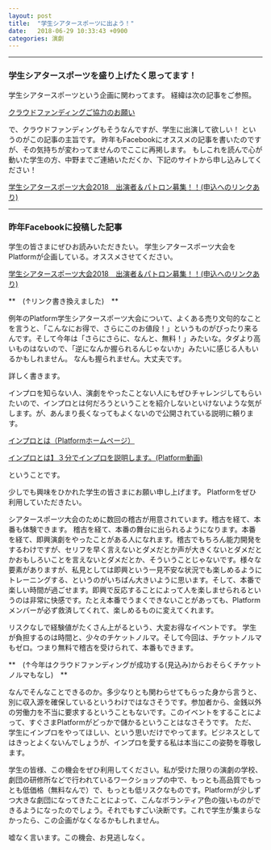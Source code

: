 ```yaml
---
layout: post
title:  "学生シアタースポーツに出よう！"
date:   2018-06-29 10:33:43 +0900
categories: 演劇
---
```

***
### 学生シアタースポーツを盛り上げたく思ってます！

学生シアタースポーツという企画に関わってます。 
経緯は次の記事をご参照。 

[クラウドファンディングご協力のお願い](https://naoshigenakanoyaze.github.io/%E6%BC%94%E5%8A%87/2018/06/15/CloudFunding.html)　
 
 で、クラウドファンディングもそうなんですが、学生に出演して欲しい！ というのがこの記事の主旨です。 
 昨年もFacebookにオススメの記事を書いたのですが、その気持ちが変わってませんのでここに再掲します。 
もしこれを読んで心が動いた学生の方、中野までご連絡いただくか、下記のサイトから申し込みしてください！

[学生シアタースポーツ大会2018　出演者＆パトロン募集！！(申込へのリンクあり)](http://plafo.info/improveproject/committee)　

***
### 昨年Facebookに投稿した記事

学生の皆さまにぜひお読みいただきたい。
学生シアタースポーツ大会をPlatformが企画している。オススメさせてください。

[学生シアタースポーツ大会2018　出演者＆パトロン募集！！(申込へのリンクあり)](http://plafo.info/improveproject/committee)　

**　(↑リンク書き換えました)　**

例年のPlatform学生シアタースポーツ大会について、よくある売り文句的なことを言うと、「こんなにお得で、さらにこのお値段！」というものがぴったり来るんです。そして今年は「さらにさらに、なんと、無料！」みたいな。タダより高いものはないので、「逆になんか握られるんじゃないか」みたいに感じる人もいるかもしれません。
なんも握られません。大丈夫です。

詳しく書きます。

インプロを知らない人、演劇をやったことない人にもぜひチャレンジしてもらいたいので、インプロとは何だろうということを紹介しないといけないような気がします。が、あんまり長くなってもよくないので公開されている説明に頼ります。

[インプロとは（Platformホームページ）](http://www.plafo.info/aboutimpro)

[インプロとは】３分でインプロを説明します。(Platform動画)](https://www.youtube.com/watch?v=aF2I0znWMEk)

ということです。

少しでも興味をひかれた学生の皆さまにお願い申し上げます。
Platformをぜひ利用していただきたい。

シアタースポーツ大会のために数回の稽古が用意されています。稽古を経て、本番も体験できます。
稽古を経て、本番の舞台に出られるようになります。本番を経て、即興演劇をやったことがある人になれます。稽古でもちろん能力開発をするわけですが、セリフを早く言えないとダメだとか声が大きくないとダメだとかおもしろいことを言えないとダメだとか、そういうことじゃないです。様々な要素がありますが、私見としては即興という一見不安な状況でも楽しめるようにトレーニングする、というのがいちばん大きいように思います。そして、本番で楽しい時間が過ごせます。即興で反応することによって人を楽しませられるというのは非常に快感です。たとえ本番でうまくできないことがあっても、Platformメンバーが必ず救済してくれて、楽しめるものに変えてくれます。

リスクなしで経験値がたくさん上がるという、大変お得なイベントです。
学生が負担するのは時間と、少々のチケットノルマ。そして今回は、チケットノルマもゼロ。つまり無料で稽古を受けられて、本番もできます。

**　(↑今年はクラウドファンディングが成功する(見込み)からおそらくチケットノルマもなし)　**

なんでそんなことできるのか。多少なりとも関わらせてもらった身から言うと、別に収入源を確保しているというわけではなさそうです。参加者から、金銭以外の労働力を不当に要求するということもないです。このイベントをすることによって、すぐさまPlatformがどっかで儲かるということはなさそうです。
ただ、学生にインプロをやってほしい、という思いだけでやってます。ビジネスとしてはきっとよくないんでしょうが、インプロを愛する私は本当にこの姿勢を尊敬します。

学生の皆様、この機会をぜひ利用してください。私が受けた限りの演劇の学校、劇団の研修所などで行われているワークショップの中で、もっとも高品質でもっとも低価格（無料なんで）で、もっとも低リスクなものです。Platformが少しずつ大きな劇団になってきたことによって、こんなボランティア色の強いものができるようになったのでしょう。それでもすごい決断です。これで学生が集まらなかったら、この企画がなくなるかもしれません。

嘘なく言います。この機会、お見逃しなく。
